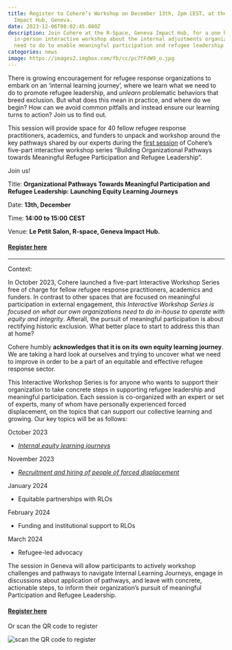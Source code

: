```yaml
---
title: Register to Cohere’s Workshop on December 13th, 2pm CEST, at the R-Space,
  Impact Hub, Geneva.
date: 2023-12-06T08:02:45.880Z
description: Join Cohere at the R-Space, Geneva Impact Hub, for a one hour
  in-person interactive workshop about the internal adjustments organizations
  need to do to enable meaningful participation and refugee leadership.
categories: news
image: https://images2.imgbox.com/fb/cc/pc7fFdW9_o.jpg
---
```

There is growing encouragement for refugee response organizations to embark on an ‘internal learning journey’, where we learn what we need to do to promote refugee leadership, and *unlearn* problematic behaviors that breed exclusion. But what does this mean in practice, and where do we begin? How can we avoid common pitfalls and instead ensure our learning turns to action?  Join us to find out.

This session will provide space for 40 fellow refugee response practitioners, academics, and funders to unpack and workshop around the key pathways shared by our experts during the [first session](https://www.youtube.com/watch?v=tPBjlwG7ugI) of Cohere’s five-part interactive workshop series “Building Organizational Pathways towards Meaningful Refugee Participation and Refugee Leadership”. 

Join us! 

Title: **Organizational Pathways Towards Meaningful Participation and Refugee Leadership: Launching Equity Learning Journeys**

Date: **13th, December** 

Time: **14:00 to 15:00** **CEST** 

Venue: **Le Petit Salon, R-space, Geneva Impact Hub.**

#### **[Register here](https://forms.gle/rsF2L9zc47uJSwTa9)**






---








Context:

In October 2023, Cohere launched a five-part Interactive Workshop Series free of charge for fellow refugee response practitioners, academics and funders.  In contrast to other spaces that are focused on meaningful participation in external engagement, *this Interactive Workshop Series is focused on what our own organizations need to do in-house to operate with equity and integrity*. Afterall, the pursuit of meaningful participation is about rectifying historic exclusion. What better place to start to address this than at home?

Cohere humbly **acknowledges that it is on its own equity learning journey**. We are taking a hard look at ourselves and trying to uncover what we need to improve in order to be a part of an equitable and effective refugee response sector.

This Interactive Workshop Series is for anyone who wants to support their organization to take concrete steps in supporting refugee leadership and meaningful participation. Each session is co-organized with an expert or set of experts, many of whom have personally experienced forced displacement, on the topics that can support our collective learning and growing. Our key topics will be as follows:

October 2023 

* *[Internal equity learning journeys](https://www.youtube.com/watch?v=tPBjlwG7ugI)*

November 2023

* *[Recruitment and hiring of people of forced displacement](https://www.youtube.com/watch?v=53g3yf2f7_k)*

January 2024

* Equitable partnerships with RLOs

February 2024

* Funding and institutional support to RLOs 



March 2024

* Refugee-led advocacy



The session in Geneva will allow participants to actively workshop challenges and pathways to navigate Internal Learning Journeys, engage in discussions about application of pathways, and leave with concrete, actionable steps, to inform their organization’s pursuit of meaningful Participation and Refugee Leadership.

#### **[Register here](https://forms.gle/rsF2L9zc47uJSwTa9)**

Or scan the QR code to register

![scan the QR code to register](https://images2.imgbox.com/59/1f/Jltanl5a_o.jpg "scan the QR code to register")